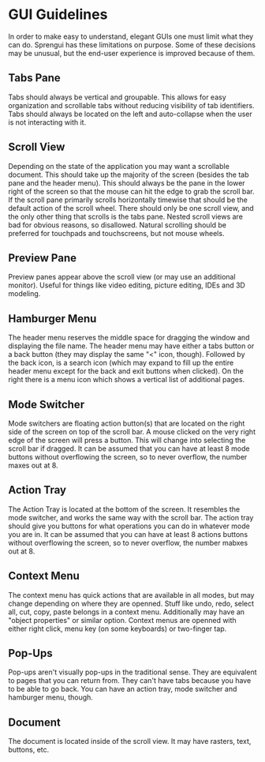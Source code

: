 # GUI Guidelines
In order to make easy to understand, elegant GUIs one must limit what they can
do.  Sprengui has these limitations on purpose.  Some of these decisions may be
unusual, but the end-user experience is improved because of them.

## Tabs Pane
Tabs should always be vertical and groupable.  This allows for easy
organization and scrollable tabs without reducing visibility of tab identifiers.
Tabs should always be located on the left and auto-collapse when the user is not
interacting with it.

## Scroll View
Depending on the state of the application you may want a scrollable document.
This should take up the majority of the screen (besides the tab pane and the
header menu).  This should always be the pane in the lower right of the screen
so that the mouse can hit the edge to grab the scroll bar.  If the scroll pane
primarily scrolls horizontally timewise that should be the default action of the
scroll wheel.  There should only be one scroll view, and the only other thing
that scrolls is the tabs pane.  Nested scroll views are bad for obvious reasons,
so disallowed.  Natural scrolling should be preferred for touchpads and
touchscreens, but not mouse wheels.

## Preview Pane
Preview panes appear above the scroll view (or may use an additional monitor).
Useful for things like video editing, picture editing, IDEs and 3D modeling.

## Hamburger Menu
The header menu reserves the middle space for dragging the window and displaying
the file name.  The header menu may have either a tabs button or a back button
(they may display the same "<" icon, though).  Followed by the back icon, is a
search icon (which may expand to fill up the entire header menu except for the
back and exit buttons when clicked).  On the right there is a menu icon which
shows a vertical list of additional pages.

## Mode Switcher
Mode switchers are floating action button(s) that are located on the right side
of the screen on top of the scroll bar.  A mouse clicked on the very right edge
of the screen will press a button.  This will change into selecting the scroll
bar if dragged.  It can be assumed that you can have at least 8 mode buttons
without overflowing the screen, so to never overflow, the number maxes out at 8.

## Action Tray
The Action Tray is located at the bottom of the screen.  It resembles the mode
switcher, and works the same way with the scroll bar.  The action tray should
give you buttons for what operations you can do in whatever mode you are in.  It
can be assumed that you can have at least 8 actions buttons without overflowing
the screen, so to never overflow, the number mabxes out at 8.

## Context Menu
The context menu has quick actions that are available in all modes, but may
change depending on where they are openned.  Stuff like undo, redo, select all,
cut, copy, paste belongs in a context menu.  Additionally may have an "object
properties" or similar option.  Context menus are openned with either right
click, menu key (on some keyboards) or two-finger tap.

## Pop-Ups
Pop-ups aren't visually pop-ups in the traditional sense.  They are equivalent
to pages that you can return from.  They can't have tabs because you have to be
able to go back.  You can have an action tray, mode switcher and hamburger menu,
though.

## Document
The document is located inside of the scroll view.  It may have rasters, text,
buttons, etc.
